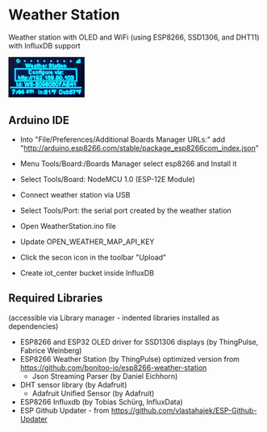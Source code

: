 # Weather Station

Weather station with OLED and WiFi (using ESP8266, SSD1306, and DHT11) with InfluxDB support

<img src="oled.gif" width="30%" height="30%">

## Arduino IDE

* Into "File/Preferences/Additional Boards Manager URLs:" add "http://arduino.esp8266.com/stable/package_esp8266com_index.json"
* Menu Tools/Board:/Boards Manager select esp8266 and Install it
* Select Tools/Board: NodeMCU 1.0 (ESP-12E Module)
* Connect weather station via USB
* Select Tools/Port: the serial port created by the weather station
* Open WeatherStation.ino file
* Update OPEN_WEATHER_MAP_API_KEY
* Click the secon icon in the toolbar "Upload"

* Create iot_center bucket inside InfluxDB

## Required Libraries

(accessible via Library manager - indented libraries installed as dependencies)

* ESP8266 and ESP32 OLED driver for SSD1306 displays (by ThingPulse, Fabrice Weinberg)
* ESP8266 Weather Station (by ThingPulse) optimized version from https://github.com/bonitoo-io/esp8266-weather-station
  * Json Streaming Parser (by Daniel Eichhorn)
* DHT sensor library (by Adafruit)
  * Adafruit Unified Sensor (by Adafruit)
* ESP8266 Influxdb (by Tobias Schürg, InfluxData)
* ESP Github Updater - from https://github.com/vlastahajek/ESP-Github-Updater

